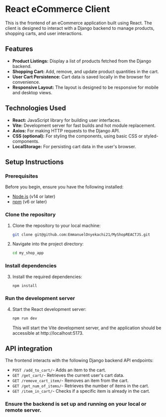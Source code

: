 # React eCommerce Client

This is the frontend of an eCommerce application built using React. The client is designed to interact with a Django backend to manage products, shopping carts, and user interactions.

## Features

- **Product Listings:** Display a list of products fetched from the Django backend.
- **Shopping Cart:** Add, remove, and update product quantities in the cart.
- **User Cart Persistence:** Cart data is saved locally in the browser for convenience.
- **Responsive Layout:** The layout is designed to be responsive for mobile and desktop views.

## Technologies Used

- **React:** JavaScript library for building user interfaces.
- **Vite:** Development server for fast builds and hot module replacement.
- **Axios:** For making HTTP requests to the Django API.
- **CSS (optional):** For styling the components, using basic CSS or styled-components.
- **LocalStorage:** For persisting cart data in the user's browser.

## Setup Instructions

### Prerequisites

Before you begin, ensure you have the following installed:

- [Node.js](https://nodejs.org/) (v14 or later)
- [npm](https://npmjs.com/) (v6 or later)

### Clone the repository

1. Clone the repository to your local machine:

   ```bash
   git clone git@github.com:EmmanuelOnyekachi21/MyShopREACTJS.git
   ```

2. Navigate into the project directory:

    ```bash
    cd my_shop_app
    ```
### Install dependencies
3. Install the required dependencies:

    ```bash
    npm install
    ```
### Run the development server
4. Start the React development server:
    ```bash
    npm run dev
    ```
    This will start the Vite development server, and the application should be accessible at http://localhost:5173.

## API integration
The frontend interacts with the following Django backend API endpoints:
- ```POST /add_to_cart/```- Adds an item to the cart.
- ```GET /get_cart/```- Retrieves the current user's cart data.
- ```GET /remove_cart_item/```- Removes an item from the cart.
- ```GET /get_num_of_items/```- Retrieves the number of items in the cart.
- ```GET /item_in_cart/```- Checks if a specific item is already in the cart.

### Ensure the backend is set up and running on your local or remote server.